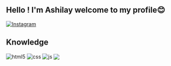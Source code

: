 ## Hello ! I'm Ashilay welcome to my profile😊

[![Instagram](https://img.shields.io/badge/Instagram-E4405F?style=for-the-badge&logo=instagram&logoColor=white)](https://www.instagram.com/oliveira_ash/?next=%2F)

## Knowledge

<div style="display: inline_block">
  <img align="center" alt="html5" src="https://img.shields.io/badge/HTML5-E34F26?style=for-the-badge&logo=html5&logoColor=white" />
  <img align="center" alt="css" src="https://img.shields.io/badge/CSS3-1572B6?style=for-the-badge&logo=css3&logoColor=white" />
  <img align="center" alt="js" src="https://img.shields.io/badge/JavaScript-F7DF1E?style=for-the-badge&logo=javascript&logoColor=black" />
  <img align="center" al src="https://img.shields.io/badge/React-20232A?style=for-the-badge&logo=react&logoColor=61DAFB" />

</div><br/>
